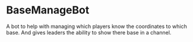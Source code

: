 # BaseManageBot
A bot to help with managing which players know the coordinates to which base. And gives leaders the ability to show there base in a channel.
